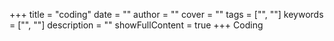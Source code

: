 +++
title = "coding"
date = ""
author = ""
cover = ""
tags = ["", ""]
keywords = ["", ""]
description = ""
showFullContent = true
+++
Coding